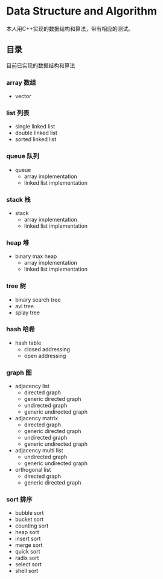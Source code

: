 # Data Structure and Algorithm

本人用C++实现的数据结构和算法，带有相应的测试。

## 目录

目前已实现的数据结构和算法

### array 数组

- vector

### list 列表

- single linked list
- double linked list
- sorted linked list

### queue 队列

- queue
  - array implementation
  - linked list implementation

### stack 栈

- stack
  - array implementation
  - linked list implementation

### heap 堆

- binary max heap
  - array implementation
  - linked list implementation

### tree 树

- binary search tree
- avl tree
- splay tree

### hash 哈希

- hash table
  - closed addressing
  - open addressing

### graph 图

- adjacency list
  - directed graph
  - generic directed graph
  - undirected graph
  - generic undirected graph
- adjacency matrix
  - directed graph
  - generic directed graph
  - undirected graph
  - generic undirected graph
- adjacency multi list
  - undirected graph
  - generic undirected graph
- orthogonal list
  - directed graph
  - generic directed graph

### sort 排序

- bubble sort
- bucket sort
- counting sort
- heap sort
- insert sort
- merge sort
- quick sort
- radix sort
- select sort
- shell sort
